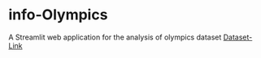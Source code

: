 # info-Olympics
A Streamlit web application for the analysis of olympics dataset
[Dataset-Link](https://www.kaggle.com/datasets/heesoo37/120-years-of-olympic-history-athletes-and-results)
